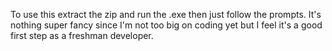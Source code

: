 To use this extract the zip and run the .exe then just follow the prompts. 
It's nothing super fancy since I'm not too big on coding yet but I feel it's a good first step as a freshman developer.
